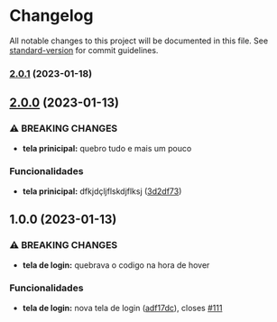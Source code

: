 # Changelog

All notable changes to this project will be documented in this file. See [standard-version](https://github.com/conventional-changelog/standard-version) for commit guidelines.

### [2.0.1](https://github.com/mokkapps/changelog-generator-demo/compare/v2.0.0...v2.0.1) (2023-01-18)

## [2.0.0](https://github.com/mokkapps/changelog-generator-demo/compare/v1.0.0...v2.0.0) (2023-01-13)


### ⚠ BREAKING CHANGES

* **tela prinicipal:** quebro tudo e mais um pouco

### Funcionalidades

* **tela prinicipal:** dfkjdçljflskdjflksj ([3d2df73](https://github.com/mokkapps/changelog-generator-demo/commits/3d2df732120f26eaf105bd0c6374d5669c2255c3))

## 1.0.0 (2023-01-13)


### ⚠ BREAKING CHANGES

* **tela de login:** quebrava o codigo na hora de hover

### Funcionalidades

* **tela de login:** nova tela de login ([adf17dc](https://github.com/mokkapps/changelog-generator-demo/commits/adf17dce9317b1744ac52c7a13948a3ca4289552)), closes [#111](https://github.com/charlesj4/changelog_git/issues/111)
